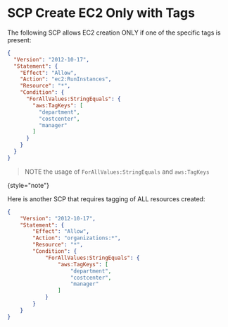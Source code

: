 # SCP Create EC2 Only with Tags

The following SCP allows EC2 creation ONLY if one of the specific tags is present:
```json
{
  "Version": "2012-10-17",
  "Statement": {
    "Effect": "Allow",
    "Action": "ec2:RunInstances",
    "Resource": "*",
    "Condition": {
      "ForAllValues:StringEquals": {
        "aws:TagKeys": [
          "department",
          "costcenter",
          "manager"
        ]
      }
    }
  }
}
```
>NOTE the usage of `ForAllValues:StringEquals` and `aws:TagKeys`
> 
{style="note"}

Here is another SCP that requires tagging of ALL resources created:
```JSON
{
    "Version": "2012-10-17",
    "Statement": {
        "Effect": "Allow",
        "Action": "organizations:*",
        "Resource": "*",
        "Condition": {
            "ForAllValues:StringEquals": {
                "aws:TagKeys": [
                    "department",
                    "costcenter",
                    "manager"
                ]
            }
        }
    }
}
```